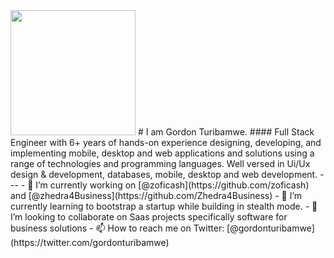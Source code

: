 <img src="https://media-exp1.licdn.com/dms/image/C4D03AQHKUviehd04tg/profile-displayphoto-shrink_800_800/0/1652702583837?e=1658361600&v=beta&t=l9W4_it6lfvP2rsHopce7_YZkJNuIipkPNqEo00UKCc" width="200">
# I am Gordon Turibamwe.
#### Full Stack Engineer with 6+ years of hands-on experience designing, developing, and implementing mobile, desktop and web applications and solutions using a range of technologies and programming languages. Well versed in Ui/Ux design & development, databases, mobile, desktop and web development.
---
- 🔭 I’m currently working on [@zoficash](https://github.com/zoficash) and [@zhedra4Business](https://github.com/Zhedra4Business)
- 🌱 I’m currently learning to bootstrap a startup while building in stealth mode.
- 👯 I’m looking to collaborate on Saas projects specifically software for business solutions
- 📫 How to reach me on Twitter: [@gordonturibamwe](https://twitter.com/gordonturibamwe)
